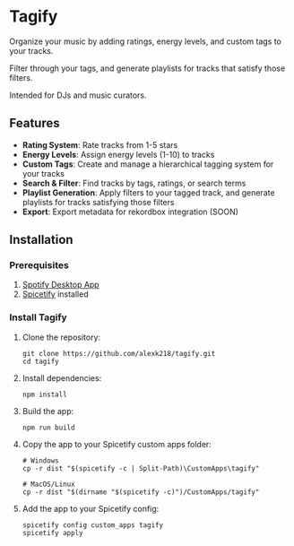 # Tagify

Organize your music by adding ratings, energy levels, and custom tags to your tracks. 

Filter through your tags, and generate playlists for tracks that satisfy those filters.

Intended for DJs and music curators.


## Features

- **Rating System**: Rate tracks from 1-5 stars
- **Energy Levels**: Assign energy levels (1-10) to tracks
- **Custom Tags**: Create and manage a hierarchical tagging system for your tracks
- **Search & Filter**: Find tracks by tags, ratings, or search terms
- **Playlist Generation**: Apply filters to your tagged track, and generate playlists for tracks satisfying those filters
- **Export**: Export metadata for rekordbox integration (SOON)


## Installation

### Prerequisites

1. [Spotify Desktop App](https://www.spotify.com/download/)
2. [Spicetify](https://spicetify.app/) installed

### Install Tagify

1. Clone the repository:
   ```
   git clone https://github.com/alexk218/tagify.git
   cd tagify
   ```

2. Install dependencies:
   ```
   npm install
   ```

3. Build the app:
   ```
   npm run build
   ```

4. Copy the app to your Spicetify custom apps folder:
   ```
   # Windows
   cp -r dist "$(spicetify -c | Split-Path)\CustomApps\tagify"

   # MacOS/Linux
   cp -r dist "$(dirname "$(spicetify -c)")/CustomApps/tagify"
   ```

5. Add the app to your Spicetify config:
   ```
   spicetify config custom_apps tagify
   spicetify apply
   ```
